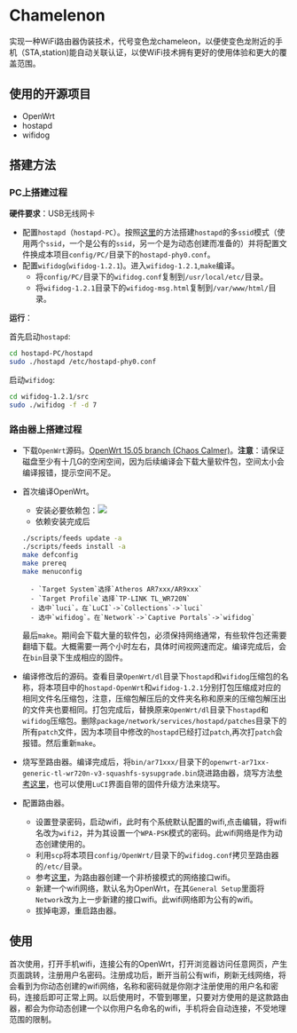 # Chamelenon
实现一种WiFi路由器伪装技术，代号变色龙chameleon，以便使变色龙附近的手机（STA,station)能自动关联认证，以使WiFi技术拥有更好的使用体验和更大的覆盖范围。

## 使用的开源项目
- OpenWrt
- hostapd
- wifidog

## 搭建方法
### PC上搭建过程

**硬件要求**：USB无线网卡
- 配置`hostapd`（`hostapd-PC`）。按照[这里](https://github.com/mengning/chameleon/wiki/Multiple-SSIDs-Configuration)的方法搭建`hostapd`的多`ssid`模式（使用两个`ssid`，一个是公有的`ssid`，另一个是为动态创建而准备的）并将配置文件换成本项目`config/PC/`目录下的`hostapd-phy0.conf`。
- 配置`wifidog`(`wifidog-1.2.1`)。进入`wifidog-1.2.1`,`make`编译。
    - 将`config/PC/`目录下的`wifidog.conf`复制到`/usr/local/etc/`目录。
    - 将`wifidog-1.2.1`目录下的`wifidog-msg.html`复制到`/var/www/html/`目录。

**运行**：

首先启动`hostapd`:
```sh
cd hostapd-PC/hostapd
sudo ./hostapd /etc/hostapd-phy0.conf
```
启动`wifidog`:
```sh
cd wifidog-1.2.1/src
sudo ./wifidog -f -d 7
```

### 路由器上搭建过程
- 下载`OpenWrt`源码。[OpenWrt 15.05 branch (Chaos Calmer)](https://dev.openwrt.org/wiki/GetSource)。**注意**：请保证磁盘至少有十几G的空闲空间，因为后续编译会下载大量软件包，空间太小会编译报错，提示空间不足。

- 首次编译OpenWrt。
    - 安装必要依赖包：![](http://7xqbsh.com1.z0.glb.clouddn.com/OpenWrt依赖包.PNG)
    - 依赖安装完成后
    ```sh
    ./scripts/feeds update -a
    ./scripts/feeds install -a
    make defconfig
    make prereq
    make menuconfig
    ```
        - `Target System`选择`Atheros AR7xxx/AR9xxx`
        - `Target Profile`选择`TP-LINK TL_WR720N`
        - 选中`luci`。在`LuCI`->`Collections`->`luci`
        - 选中`wifidog`。在`Network`->`Captive Portals`->`wifidog`

    最后`make`。期间会下载大量的软件包，必须保持网络通常，有些软件包还需要翻墙下载。大概需要一两个小时左右，具体时间视网速而定。编译完成后，会在`bin`目录下生成相应的固件。

- 编译修改后的源码。查看目录`OpenWrt/dl`目录下`hostapd`和`wifidog`压缩包的名称，将本项目中的`hostapd-OpenWrt`和`wifidog-1.2.1`分别打包压缩成对应的相同文件名压缩包，注意，压缩包解压后的文件夹名称和原来的压缩包解压出的文件夹也要相同。打包完成后，替换原来`OpenWrt/dl`目录下`hostapd`和`wifidog`压缩包。删除`package/network/services/hostapd/patches`目录下的所有`patch`文件，因为本项目中修改的`hostapd`已经打过`patch`,再次打`patch`会报错。然后重新`make`。

- 烧写至路由器。编译完成后，将`bin/ar71xxx/`目录下的`openwrt-ar71xx-generic-tl-wr720n-v3-squashfs-sysupgrade.bin`烧进路由器，烧写方法[参考这里](http://www.right.com.cn/forum/thread-41910-1-1.html)，也可以使用`LuCI`界面自带的固件升级方法来烧写。

- 配置路由器。
    - 设置登录密码，启动wifi，此时有个系统默认配置的wifi,点击编辑，将wifi名改为`wifi2`，并为其设置一个`WPA-PSK`模式的密码。此wifi网络是作为动态创建使用的。
    - 利用`scp`将本项目`config/OpenWrt/`目录下的`wifidog.conf`拷贝至路由器的`/etc/`目录。
    - 参考[这里](https://wiki.openwrt.org/doc/recipes/routedap)，为路由器创建一个非桥接模式的网络接口wifi。
    - 新建一个wifi网络，默认名为OpenWrt，在其`General Setup`里面将`Network`改为上一步新建的接口wifi。此wifi网络即为公有的wifi。
    - 拔掉电源，重启路由器。

## 使用
首次使用，打开手机wifi，连接公有的OpenWrt，打开浏览器访问任意网页，产生页面跳转，注册用户名密码。注册成功后，断开当前公有wifi，刷新无线网络，将会看到为你动态创建的wifi网络，名称和密码就是你刚才注册使用的用户名和密码，连接后即可正常上网。以后使用时，不管到哪里，只要对方使用的是这款路由器，都会为你动态创建一个以你用户名命名的wifi，手机将会自动连接，不受地理范围的限制。

